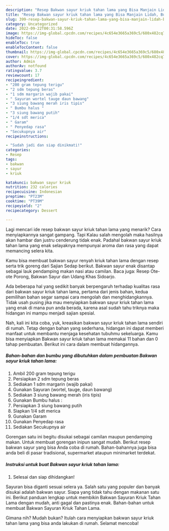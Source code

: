 ```yaml
---
description: "Resep Bakwan sayur kriuk tahan lama yang Bisa Manjain Lidah, Buat Buka Puasa Enak"
title: "Resep Bakwan sayur kriuk tahan lama yang Bisa Manjain Lidah, Buat Buka Puasa Enak"
slug: 399-resep-bakwan-sayur-kriuk-tahan-lama-yang-bisa-manjain-lidah-buat-buka-puasa-enak
category: Uncategorized
date: 2022-09-22T00:31:58.596Z
image: https://img-global.cpcdn.com/recipes/4c654e3665a369c5/680x482cq70/bakwan-sayur-kriuk-tahan-lama-foto-resep-utama.jpg
hideToc: false
enableToc: true
enableTocContent: false
thumbnail: https://img-global.cpcdn.com/recipes/4c654e3665a369c5/680x482cq70/bakwan-sayur-kriuk-tahan-lama-foto-resep-utama.jpg
cover: https://img-global.cpcdn.com/recipes/4c654e3665a369c5/680x482cq70/bakwan-sayur-kriuk-tahan-lama-foto-resep-utama.jpg
author: Admin
authorAv: notfound
ratingvalue: 3.7
reviewcount: 17
recipeingredient:
- "200 gram tepung terigu"
- "2 sdm tepung beras"
- "1 sdm margarin wajib pakai"
- " Sayuran wortel tauge daun bawang"
- "3 siung bawang merah iris tipis"
- " Bumbu halus "
- "3 siung bawang putih"
- "1/4 sdt merica"
- " Garam"
- " Penyedap rasa"
- "Secukupnya air"
recipeinstructions:

- "Sudah jadi dan siap dinikmati!"
categories:
- Resep
tags:
- bakwan
- sayur
- kriuk

katakunci: bakwan sayur kriuk 
nutrition: 232 calories
recipecuisine: Indonesian
preptime: "PT23M"
cooktime: "PT39M"
recipeyield: "2"
recipecategory: Dessert

---
```



Lagi mencari ide resep bakwan sayur kriuk tahan lama yang menarik? Cara menyiapkannya sangat gampang. Tapi Kalau salah mengolah maka hasilnya akan hambar dan justru cenderung tidak enak. Padahal bakwan sayur kriuk tahan lama yang enak selayaknya mempunyai aroma dan rasa yang dapat memancing selera kita.


Kamu bisa membuat bakwan sayur renyah kriuk tahan lama dengan resep serta trik goreng dari Sajian Sedap berikut. Bakwan sayur enak disantap sebagai lauk pendamping makan nasi atau camilan. Baca juga: Resep Ote-ote Porong, Bakwan Sayur dan Udang Khas Sidoarjo.

Ada beberapa hal yang sedikit banyak berpengaruh terhadap kualitas rasa dari bakwan sayur kriuk tahan lama, pertama dari jenis bahan, kedua pemilihan bahan segar sampai cara mengolah dan menghidangkannya. Tidak usah pusing jika mau menyiapkan bakwan sayur kriuk tahan lama yang enak di mana pun anda berada, karena asal sudah tahu triknya maka hidangan ini mampu menjadi sajian spesial.


Nah, kali ini kita coba, yuk, kreasikan bakwan sayur kriuk tahan lama sendiri di rumah. Tetap dengan bahan yang sederhana, hidangan ini dapat memberi manfaat untuk membantu menjaga kesehatan tubuhmu sekeluarga. Kamu bisa menyiapkan Bakwan sayur kriuk tahan lama memakai 11 bahan dan 0 tahap pembuatan. Berikut ini cara dalam membuat hidangannya.

<!--inarticleads1-->

##### Bahan-bahan dan bumbu yang dibutuhkan dalam pembuatan Bakwan sayur kriuk tahan lama:

1. Ambil 200 gram tepung terigu
1. Persiapkan 2 sdm tepung beras
1. Sediakan 1 sdm margarin (wajib pakai)
1. Gunakan  Sayuran (wortel, tauge, daun bawang)
1. Sediakan 3 siung bawang merah (iris tipis)
1. Gunakan  Bumbu halus :
1. Persiapkan 3 siung bawang putih
1. Siapkan 1/4 sdt merica
1. Gunakan  Garam
1. Gunakan  Penyedap rasa
1. Sediakan Secukupnya air


Gorengan satu ini begitu disukai sebagai camilan maupun pendamping makan. Untuk membuat gorengan inipun sangat mudah. Berikut resep bakwan sayur yang bisa Anda coba di rumah. Bahan-bahannya juga bisa anda beli di pasar tradisional, supermarket ataupun minimarket terdekat. 

<!--inarticleads2-->

##### Instruksi untuk buat Bakwan sayur kriuk tahan lama:


1. Selesai dan siap dihidangkan!

Sayuran bisa diganti sesuai selera ya. Salah satu yang populer dan banyak disukai adalah bakwan sayur. Siapa yang tidak tahu dengan makanan satu ini. Berikut panduan lengkap untuk membikin Bakwan Sayuran Kriuk Tahan Lama dengan mudah, anti gagal dan pastinya enak. Bahan-bahan untuk membuat Bakwan Sayuran Kriuk Tahan Lama. 

Gimana nih? Mudah bukan? Itulah cara menyiapkan bakwan sayur kriuk tahan lama yang bisa anda lakukan di rumah. Selamat mencoba!
